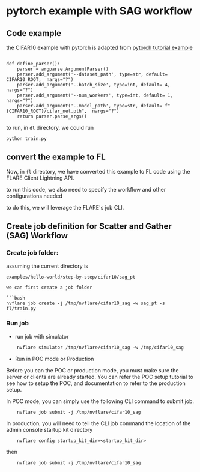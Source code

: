 
# pytorch example with SAG workflow

## Code example

the CIFAR10 example with pytorch is adapted from [pytorch tutorial example](https://github.com/pytorch/tutorials/blob/main/beginner_source/blitz/cifar10_tutorial.py)

 

```

def define_parser():
    parser = argparse.ArgumentParser()
    parser.add_argument('--dataset_path', type=str, default= CIFAR10_ROOT,  nargs="?")
    parser.add_argument('--batch_size', type=int, default= 4,  nargs="?")
    parser.add_argument('--num_workers', type=int, default= 1,  nargs="?")
    parser.add_argument('--model_path', type=str, default= f"{CIFAR10_ROOT}/cifar_net.pth",  nargs="?")
    return parser.parse_args()

```

to run, in ``dl`` directory, we could run

```
python train.py

```

## convert the example to FL

Now, in ```fl``` directory, we have converted this example to FL code using the FLARE Client Lightning API.

to run this code, we also need to specify the workflow and other configurations needed

to do this, we will leverage the FLARE's job CLI.


## Create job definition for Scatter and Gather (SAG) Workflow

### Create job folder:
assuming the current directory is

```
examples/hello-world/step-by-step/cifar10/sag_pt

we can first create a job folder

```bash
nvflare job create -j /tmp/nvflare/cifar10_sag -w sag_pt -s fl/train.py 
```

### Run job

* run job with simulator

```
    nvflare simulator /tmp/nvflare/cifar10_sag -w /tmp/cifar10_sag 
```

* Run in POC mode or Production

Before you can the POC or production mode, you must make sure the server or clients are already started.
You can refer the POC setup tutorial to see how to setup the POC, and documentation to refer to the
production setup.

In POC mode, you can simply use the following CLI command to submit job.
```
    nvflare job submit -j /tmp/nvflare/cifar10_sag
```

In production, you will need to tell the CLI job command the location of the admin console startup kit directory

```
    nvflare config startup_kit_dir=<startup_kit_dir>
```
then

```
    nvflare job submit -j /tmp/nvflare/cifar10_sag
```



